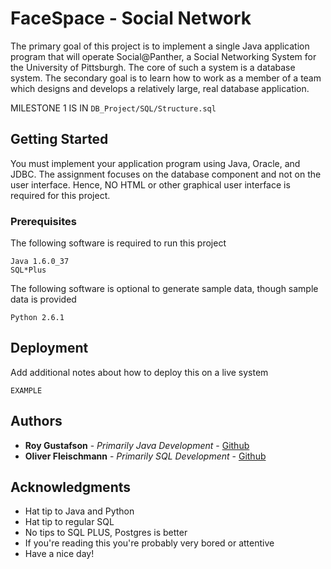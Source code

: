 # FaceSpace - Social Network

The primary goal of this project is to implement a single Java application program that will
operate Social@Panther, a Social Networking System for the University of Pittsburgh. The core
of such a system is a database system. The secondary goal is to learn how to work as a member of
a team which designs and develops a relatively large, real database application.

MILESTONE 1 IS IN ```DB_Project/SQL/Structure.sql```

## Getting Started

You must implement your application program using Java, Oracle, and JDBC. The assignment
focuses on the database component and not on the user interface. Hence, NO HTML or other graphical
user interface is required for this project.

### Prerequisites

The following software is required to run this project

```
Java 1.6.0_37
SQL*Plus
```

The following software is optional to generate sample data, though sample data is provided

```
Python 2.6.1
```

## Deployment

Add additional notes about how to deploy this on a live system

```
EXAMPLE
```

## Authors

* **Roy Gustafson** - *Primarily Java Development* - [Github](https://github.com/royagustafson)
* **Oliver Fleischmann** - *Primarily SQL Development* - [Github](https://github.com/off2)


## Acknowledgments

* Hat tip to Java and Python
* Hat tip to regular SQL
* No tips to SQL PLUS, Postgres is better
* If you're reading this you're probably very bored or attentive
* Have a nice day!
